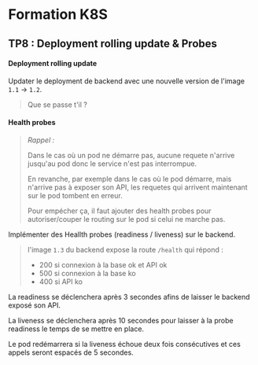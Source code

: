 # Formation K8S

## TP8 : Deployment rolling update & Probes

#### Deployment rolling update

Updater le deployment de backend avec une nouvelle version de l'image `1.1` -> `1.2`.

> Que se passe t'il ?

#### Health probes

>*Rappel :*
>
> Dans le cas où un pod ne démarre pas, aucune requete n'arrive jusqu'au pod donc le service n'est pas interrompue. 
>
> En revanche, par exemple dans le cas où le pod démarre, mais n'arrive pas à exposer son API, les requetes qui arrivent maintenant sur le pod tombent en erreur.
>
> Pour empécher ça, il faut ajouter des health probes pour autoriser/couper le routing sur le pod si celui ne marche pas.


Implémenter des Heallth probes (readiness / liveness) sur le backend.

> l'image `1.3` du backend expose la route `/health` qui répond : 
> * 200 si connexion à la base ok et API ok
> * 500 si connexion à la base ko
> * 400 si API ko

La readiness se déclenchera après 3 secondes afins de laisser le backend exposé son API.

La liveness se déclenchera après 10 secondes pour laisser à la probe readiness le temps de se mettre en place.

Le pod redémarrera si la liveness échoue deux fois consécutives et ces appels seront espacés de 5 secondes. 
